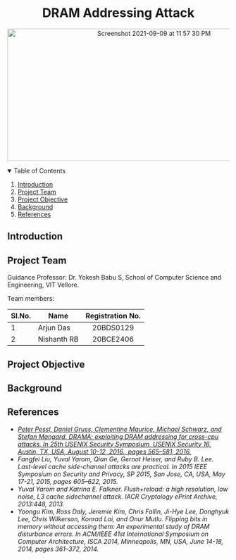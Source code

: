 <h1 align="center"> DRAM Addressing Attack </h1>

<p align="center">
  <a href="https://github.com/arjundas1/DRAM-Addressing-Attack">
    <img alt="Screenshot 2021-09-09 at 11 57 30 PM" src="https://media.geeksforgeeks.org/wp-content/uploads/20200501212758/DRAM1.png" width="650" height="300">
  </a>
</p>

<details open="open">
  <summary>Table of Contents</summary>
  <ol>
    <li><a href="#introduction">Introduction</a></li>
    <li><a href="#project-team">Project Team</a></li>
    <li><a href="#project-objective">Project Objective</a></li>
    <li><a href="#background">Background</a></li>
    <li><a href="#references">References</a></li>
  </ol>
</details>

## Introduction




## Project Team
Guidance Professor: Dr. Yokesh Babu S, School of Computer Science and Engineering, VIT Vellore.

Team members:

|Sl.No. | Name  | Registration No. |
|-| ------------- |:-------------:|
|1|   Arjun Das      | 20BDS0129     |
|2| Nishanth RB      | 20BCE2406     |

## Project Objective



## Background



## References
- [_Peter Pessl, Daniel Gruss, Clementine Maurice, Michael Schwarz, and Stefan Mangard. DRAMA: exploiting DRAM addressing for cross-cpu attacks. In 25th USENIX Security Symposium, USENIX Security 16, Austin, TX, USA, August 10-12, 2016., pages 565–581, 2016._](https://github.com/arjundas1/DRAM-Addressing-Attack/blob/main/References/DRAMA-%20exploiting%20DRAM%20addressing%20for%20cross-cpu%20attacks.pdf)
- _Fangfei Liu, Yuval Yarom, Qian Ge, Gernot Heiser, and Ruby B. Lee. Last-level cache side-channel attacks are practical. In 2015 IEEE Symposium on Security and Privacy, SP 2015, San Jose, CA, USA, May 17-21, 2015, pages 605–622, 2015._
- _Yuval Yarom and Katrina E. Falkner. Flush+reload: a high resolution, low noise, L3 cache sidechannel attack. IACR Cryptology ePrint Archive, 2013:448, 2013._ 
- _Yoongu Kim, Ross Daly, Jeremie Kim, Chris Fallin, Ji-Hye Lee, Donghyuk Lee, Chris Wilkerson, Konrad Lai, and Onur Mutlu. Flipping bits in memory without accessing them: An experimental study of DRAM disturbance errors. In ACM/IEEE 41st International Symposium on Computer Architecture, ISCA 2014, Minneapolis, MN, USA, June 14-18, 2014, pages 361–372, 2014._
